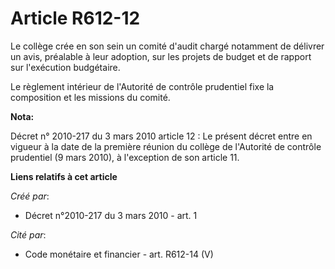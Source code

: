 # Article R612-12

Le collège crée en son sein un comité d'audit chargé notamment de délivrer un avis, préalable à leur adoption, sur les
projets de budget et de rapport sur l'exécution budgétaire. 

Le règlement intérieur de l'Autorité de contrôle prudentiel fixe la composition et les missions du comité.

**Nota:**

Décret n° 2010-217 du 3 mars 2010 article 12 : Le présent décret entre en vigueur à la date de la première réunion du collège
de l'Autorité de contrôle prudentiel (9 mars 2010), à l'exception de son article 11.

**Liens relatifs à cet article**

_Créé par_:

  - Décret n°2010-217 du 3 mars 2010 - art. 1

_Cité par_:

  - Code monétaire et financier - art. R612-14 (V)
